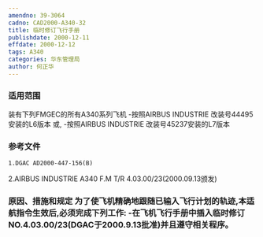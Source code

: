```yaml
---
amendno: 39-3064
cadno: CAD2000-A340-32
title: 临时修订飞行手册
publishdate: 2000-12-11
effdate: 2000-12-12
tags: A340
categories: 华东管理局
author: 何正华
---
```


### 适用范围 
装有下列FMGEC的所有A340系列飞机 -按照AIRBUS INDUSTRIE 改装号44495安装的L6版本
或, -按照AIRBUS INDUSTRIE 改装号45237安装的L7版本

### 参考文件
    1.DGAC AD2000-447-156(B)   
2.AIRBUS INDUSTRIE A340 F.M T/R 4.03.00/23(2000.09.13颁发)

### 原因、措施和规定 为了使飞机精确地跟随已输入飞行计划的轨迹,本适航指令生效后,必须完成下列工作:     -在飞机飞行手册中插入临时修订NO.4.03.00/23(DGAC于2000.9.13批准)并且遵守相关程序。
